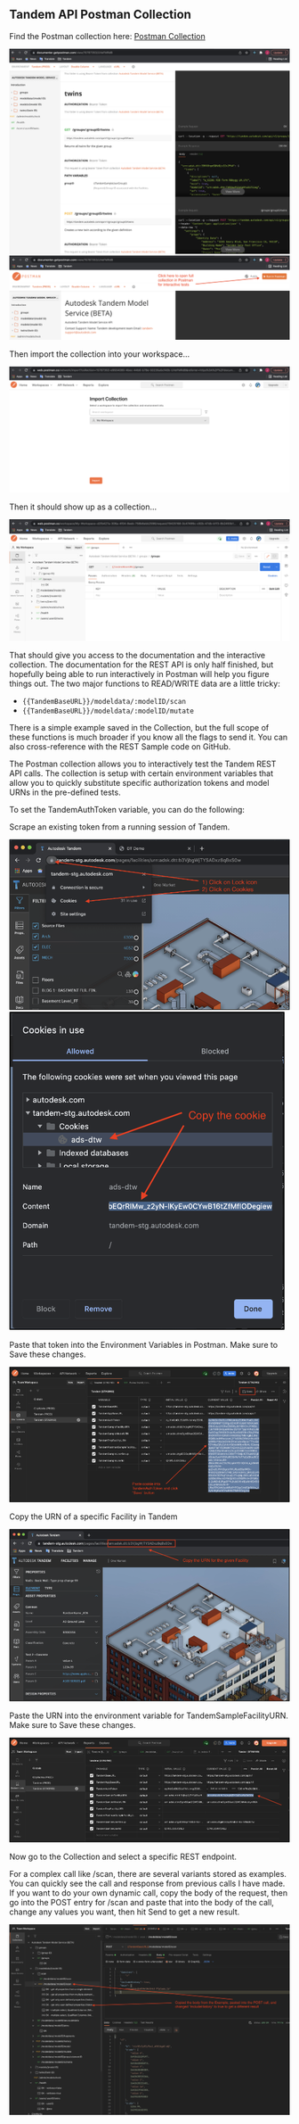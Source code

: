 ## Tandem API Postman Collection

Find the Postman  collection here: [Postman Collection](https://documenter.getpostman.com/view/15787353/UVeFMRdB)

![Postman_01](./img/postman_01.png)
![Postman_02](./img/postman_02.png)

Then import the collection into your workspace...

![Postman_03](./img/postman_03.png)

Then it should show up as a collection...

![Postman_04](./img/postman_04.png)

That should give you access to the documentation and the interactive collection.  The documentation for the REST API is only half finished, but hopefully being able to run interactively in Postman will help you figure things out.  The two major functions to READ/WRITE data are a little tricky:  
- `{{TandemBaseURL}}/modeldata/:modelID/scan`  
- `{{TandemBaseURL}}/modeldata/:modelID/mutate`  

There is a simple example saved in the Collection, but the full scope of these functions is much broader if you know all the flags to send it.  You can also cross-reference with the REST Sample code on GitHub. 

The Postman collection allows you to interactively test the Tandem REST API calls.  The collection is setup with certain environment variables that allow you to quickly substitute specific authorization tokens and model URNs in the pre-defined tests.

To set the TandemAuthToken variable, you can do the following:

Scrape an existing token from a running session of Tandem.

![Postman_05](./img/postman_05.png)
![Postman_06](./img/postman_06.png)

Paste that token into the Environment Variables in Postman.  Make sure to Save these changes.

![Postman_07](./img/postman_07.png)

Copy the URN of a specific Facility in Tandem

![Postman_08](./img/postman_08.png)

Paste the URN into the environment variable for TandemSampleFacilityURN.  Make sure to Save these changes.

![Postman_09](./img/postman_09.png)

Now go to the Collection and select a specific REST endpoint.

For a complex call like /scan, there are several variants stored as examples.  You can quickly see the call and response from previous calls I have made.  If you want to do your own dynamic call, copy the body of the request, then go into the POST entry for /scan and paste that into the body of the call, change any values you want, then hit Send to get a new result.

![Postman_10](./img/postman_10.png)
